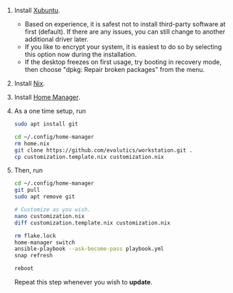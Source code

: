 1. Install [Xubuntu](https://xubuntu.org).
   - Based on experience, it is safest not to install third-party software at
     first (default). If there are any issues, you can still change to another
     additional driver later.
   - If you like to encrypt your system, it is easiest to do so by selecting
     this option now during the installation.
   - If the desktop freezes on first usage, try booting in recovery mode, then
     choose "dpkg: Repair broken packages" from the menu.
1. Install [Nix](https://nixos.org).
1. Install [Home Manager](https://nix-community.github.io/home-manager/).
1. As a one time setup, run

   ```bash
   sudo apt install git

   cd ~/.config/home-manager
   rm home.nix
   git clone https://github.com/evolutics/workstation.git .
   cp customization.template.nix customization.nix
   ```

1. Then, run

   ```bash
   cd ~/.config/home-manager
   git pull
   sudo apt remove git

   # Customize as you wish.
   nano customization.nix
   diff customization.template.nix customization.nix

   rm flake.lock
   home-manager switch
   ansible-playbook --ask-become-pass playbook.yml
   snap refresh

   reboot
   ```

   Repeat this step whenever you wish to **update**.
